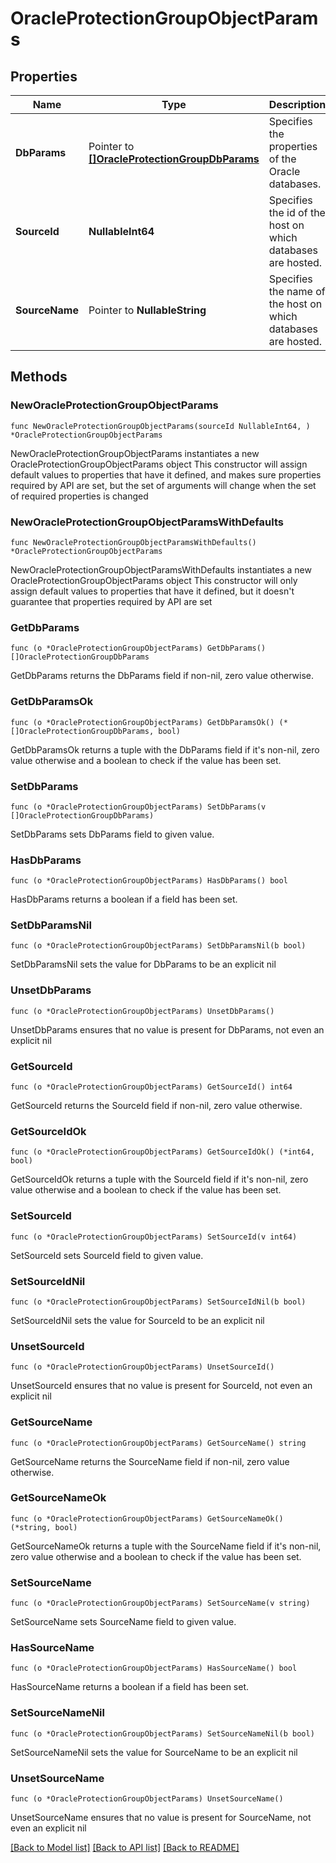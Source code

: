 # OracleProtectionGroupObjectParams

## Properties

Name | Type | Description | Notes
------------ | ------------- | ------------- | -------------
**DbParams** | Pointer to [**[]OracleProtectionGroupDbParams**](OracleProtectionGroupDbParams.md) | Specifies the properties of the Oracle databases. | [optional] 
**SourceId** | **NullableInt64** | Specifies the id of the host on which databases are hosted. | 
**SourceName** | Pointer to **NullableString** | Specifies the name of the host on which databases are hosted. | [optional] [readonly] 

## Methods

### NewOracleProtectionGroupObjectParams

`func NewOracleProtectionGroupObjectParams(sourceId NullableInt64, ) *OracleProtectionGroupObjectParams`

NewOracleProtectionGroupObjectParams instantiates a new OracleProtectionGroupObjectParams object
This constructor will assign default values to properties that have it defined,
and makes sure properties required by API are set, but the set of arguments
will change when the set of required properties is changed

### NewOracleProtectionGroupObjectParamsWithDefaults

`func NewOracleProtectionGroupObjectParamsWithDefaults() *OracleProtectionGroupObjectParams`

NewOracleProtectionGroupObjectParamsWithDefaults instantiates a new OracleProtectionGroupObjectParams object
This constructor will only assign default values to properties that have it defined,
but it doesn't guarantee that properties required by API are set

### GetDbParams

`func (o *OracleProtectionGroupObjectParams) GetDbParams() []OracleProtectionGroupDbParams`

GetDbParams returns the DbParams field if non-nil, zero value otherwise.

### GetDbParamsOk

`func (o *OracleProtectionGroupObjectParams) GetDbParamsOk() (*[]OracleProtectionGroupDbParams, bool)`

GetDbParamsOk returns a tuple with the DbParams field if it's non-nil, zero value otherwise
and a boolean to check if the value has been set.

### SetDbParams

`func (o *OracleProtectionGroupObjectParams) SetDbParams(v []OracleProtectionGroupDbParams)`

SetDbParams sets DbParams field to given value.

### HasDbParams

`func (o *OracleProtectionGroupObjectParams) HasDbParams() bool`

HasDbParams returns a boolean if a field has been set.

### SetDbParamsNil

`func (o *OracleProtectionGroupObjectParams) SetDbParamsNil(b bool)`

 SetDbParamsNil sets the value for DbParams to be an explicit nil

### UnsetDbParams
`func (o *OracleProtectionGroupObjectParams) UnsetDbParams()`

UnsetDbParams ensures that no value is present for DbParams, not even an explicit nil
### GetSourceId

`func (o *OracleProtectionGroupObjectParams) GetSourceId() int64`

GetSourceId returns the SourceId field if non-nil, zero value otherwise.

### GetSourceIdOk

`func (o *OracleProtectionGroupObjectParams) GetSourceIdOk() (*int64, bool)`

GetSourceIdOk returns a tuple with the SourceId field if it's non-nil, zero value otherwise
and a boolean to check if the value has been set.

### SetSourceId

`func (o *OracleProtectionGroupObjectParams) SetSourceId(v int64)`

SetSourceId sets SourceId field to given value.


### SetSourceIdNil

`func (o *OracleProtectionGroupObjectParams) SetSourceIdNil(b bool)`

 SetSourceIdNil sets the value for SourceId to be an explicit nil

### UnsetSourceId
`func (o *OracleProtectionGroupObjectParams) UnsetSourceId()`

UnsetSourceId ensures that no value is present for SourceId, not even an explicit nil
### GetSourceName

`func (o *OracleProtectionGroupObjectParams) GetSourceName() string`

GetSourceName returns the SourceName field if non-nil, zero value otherwise.

### GetSourceNameOk

`func (o *OracleProtectionGroupObjectParams) GetSourceNameOk() (*string, bool)`

GetSourceNameOk returns a tuple with the SourceName field if it's non-nil, zero value otherwise
and a boolean to check if the value has been set.

### SetSourceName

`func (o *OracleProtectionGroupObjectParams) SetSourceName(v string)`

SetSourceName sets SourceName field to given value.

### HasSourceName

`func (o *OracleProtectionGroupObjectParams) HasSourceName() bool`

HasSourceName returns a boolean if a field has been set.

### SetSourceNameNil

`func (o *OracleProtectionGroupObjectParams) SetSourceNameNil(b bool)`

 SetSourceNameNil sets the value for SourceName to be an explicit nil

### UnsetSourceName
`func (o *OracleProtectionGroupObjectParams) UnsetSourceName()`

UnsetSourceName ensures that no value is present for SourceName, not even an explicit nil

[[Back to Model list]](../README.md#documentation-for-models) [[Back to API list]](../README.md#documentation-for-api-endpoints) [[Back to README]](../README.md)


